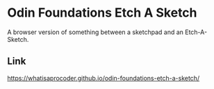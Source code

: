 # Odin Foundations Etch A Sketch
A browser version of something between a sketchpad and an Etch-A-Sketch.

## Link
https://whatisaprocoder.github.io/odin-foundations-etch-a-sketch/
